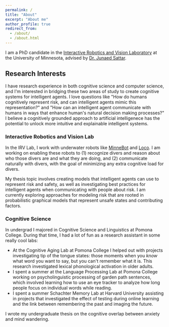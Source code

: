 ```yaml
---
permalink: /
title: "About"
excerpt: "About me"
author_profile: true
redirect_from: 
  - /about/
  - /about.html
---
```


I am a PhD candidate in the [Interactive Robotics and Vision Laboratory](http://irvlab.cs.umn.edu/) at the University of Minnesota, advised by [Dr. Junaed Sattar](https://junaedsattar.cs.umn.edu/).

## Research Interests
I have research experience in both cognitive science and computer science, and I'm interested in bridging these two areas of study to create cognitive systems for intelligent agents. I love questions like "How do humans cognitively represent risk, and can intelligent agents mimic this representation?" and "How can an intelligent agent communicate with humans in ways that enhance human's natural decision making processes?" I believe a cognitively grounded approach to artificial intelligenece has the potential to unlock more intuitive and explainable intelligent systems.

### Interactive Robotics and Vision Lab
In the IRV Lab, I work with underwater robots like [MinneBot](http://irvlab.cs.umn.edu/aqua8-minnebot/minnebot-aqua-8-wiki) and [Loco](https://loco-auv.github.io/). I am working on enabling these robots to (1) recognize divers and reason about who those divers are and what they are doing, and (2) communicate naturally with divers, with the goal of minimizing any extra cognitive load for divers.

My thesis topic involves creating models that intelligent agents can use to represent risk and safety, as well as investigating best practices for intelligent agents when communicating with people about risk. I am currently exploring approaches for modeling risk that are rooted in probabilistic graphical models that represent unsafe states and contributing factors.

### Cognitive Science
In undergrad I majored in Cognitive Science and Linguistics at Pomona College. During that time, I had a lot of fun as a research assistant in some really cool labs:
  * At the Cognitive Aging Lab at Pomona College I helped out with projects investigating tip of the tongue states: those moments when you *know* what word you want to say, but you can't remember what it is. This research investigated lexical phonological activation in older adults.
  * I spent a summer at the Language Processing Lab at Pomona College working on psycholinguistic processing of garden path sentences, which involved learning how to use an eye tracker to analyze how long people focus on individual words while reading. 
  * I spent a summer Schachter Memory Lab at Harvard University assisting in projects that investigated the effect of testing during online learning and the link between remembering the past and imaging the future. 
  
I wrote my undergraduate thesis on the cognitive overlap between anxiety and mind wandering. 
